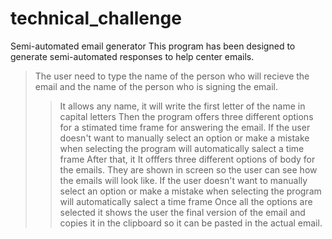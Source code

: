 # technical_challenge
 Semi-automated email generator
 This program has been designed to generate semi-automated responses to help center emails.
> The user need to type the name of the person who will recieve the email and the name of the person who is signing the email.
>>    It allows any name, it will write the first letter of the name in capital letters
>Then the program offers three different options for a stimated time frame for answering the email.
>>    If the user doesn't want to manually select an option or make a mistake when selecting the program will automatically salect a time frame
>After that, it It offfers three different options of body for the emails.
>>    They are shown in screen so the user can see how the emails will look like. 
>>   If the user doesn't want to manually select an option or make a mistake when selecting the program will automatically salect a time frame
>Once all the options are selected it shows the user the final version of the email and copies it in the clipboard so it can be pasted in the actual email.
